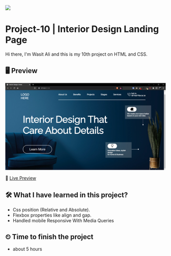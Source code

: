![](https://img.shields.io/badge/Technologies-HTML--CSS-orange)

# Project-10 | Interior Design Landing Page

Hi there,
I'm Wasit Ali and this is my 10th project on HTML and CSS.

## 🖥 Preview

![](./assets/2022-10-14-15-19-37.png)

🚀 [Live Preview](https://bejewelled-quokka-dd9b15.netlify.app/)

## 🛠️ What I have learned in this project?

- Css position (Relative and Absolute).
- Flexbox properties like align and gap.
- Handled mobile Responsive With Media Queries

## ⏲ Time to finish the project

- about 5 hours
